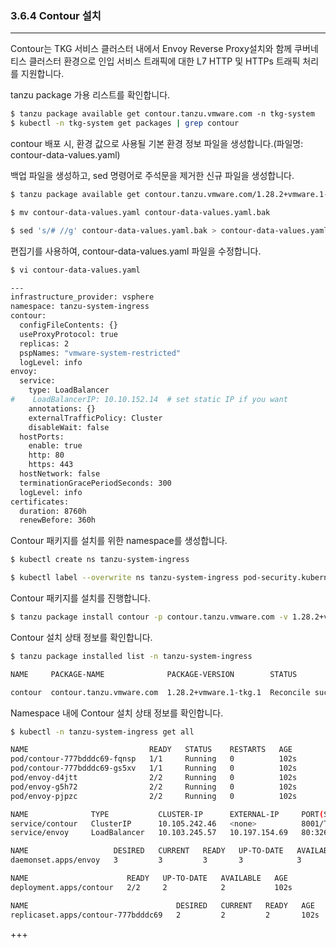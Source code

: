 ### 3.6.4 Contour 설치

---

Contour는 TKG 서비스 클러스터 내에서 Envoy Reverse Proxy설치와 함께 쿠버네티스 클러스터 환경으로 인입 서비스 트래픽에 대한 L7 HTTP 및 HTTPs 트래픽 처리를 지원합니다.

tanzu package 가용 리스트를 확인합니다.

```bash
$ tanzu package available get contour.tanzu.vmware.com -n tkg-system
$ kubectl -n tkg-system get packages | grep contour
```

contour 배포 시, 환경 값으로 사용될 기본 환경 정보 파일을 생성합니다.(파일명: contour-data-values.yaml)

백업 파일을 생성하고, sed 명령어로 주석문을 제거한 신규 파일을 생성합니다.

```bash
$ tanzu package available get contour.tanzu.vmware.com/1.28.2+vmware.1-tkg.1 --default-values-file-output contour-data-values.yaml

$ mv contour-data-values.yaml contour-data-values.yaml.bak

$ sed 's/# //g' contour-data-values.yaml.bak > contour-data-values.yaml
```

편집기를 사용하여, contour-data-values.yaml 파일을 수정합니다.

```bash
$ vi contour-data-values.yaml
```

```bash
---
infrastructure_provider: vsphere
namespace: tanzu-system-ingress
contour:
  configFileContents: {}
  useProxyProtocol: true
  replicas: 2
  pspNames: "vmware-system-restricted"
  logLevel: info
envoy:
  service:
    type: LoadBalancer
#    LoadBalancerIP: 10.10.152.14  # set static IP if you want
    annotations: {}
    externalTrafficPolicy: Cluster
    disableWait: false
  hostPorts:
    enable: true
    http: 80
    https: 443
  hostNetwork: false
  terminationGracePeriodSeconds: 300
  logLevel: info
certificates:
  duration: 8760h
  renewBefore: 360h

```

Contour 패키지를 설치를 위한 namespace를 생성합니다.

```bash
$ kubectl create ns tanzu-system-ingress

$ kubectl label --overwrite ns tanzu-system-ingress pod-security.kubernetes.io/enforce=privileged
```

Contour 패키지를 설치를 진행합니다.

```bash
$ tanzu package install contour -p contour.tanzu.vmware.com -v 1.28.2+vmware.1-tkg.1 --values-file contour-data-values.yaml -n tanzu-system-ingress
```

Contour 설치 상태 정보를 확인합니다.

```bash
$ tanzu package installed list -n tanzu-system-ingress

NAME     PACKAGE-NAME              PACKAGE-VERSION        STATUS

contour  contour.tanzu.vmware.com  1.28.2+vmware.1-tkg.1  Reconcile succeeded
```

Namespace 내에 Contour 설치 상태 정보를 확인합니다.

```bash
$ kubectl -n tanzu-system-ingress get all
```

```bash
NAME                           READY   STATUS    RESTARTS   AGE
pod/contour-777bdddc69-fqnsp   1/1     Running   0          102s
pod/contour-777bdddc69-gs5xv   1/1     Running   0          102s
pod/envoy-d4jtt                2/2     Running   0          102s
pod/envoy-g5h72                2/2     Running   0          102s
pod/envoy-pjpzc                2/2     Running   0          102s

NAME              TYPE           CLUSTER-IP      EXTERNAL-IP     PORT(S)                      AGE
service/contour   ClusterIP      10.105.242.46   <none>          8001/TCP                     102s
service/envoy     LoadBalancer   10.103.245.57   10.197.154.69   80:32642/TCP,443:30297/TCP   102s

NAME                   DESIRED   CURRENT   READY   UP-TO-DATE   AVAILABLE   NODE SELECTOR   AGE
daemonset.apps/envoy   3         3         3       3            3           <none>          102s

NAME                      READY   UP-TO-DATE   AVAILABLE   AGE
deployment.apps/contour   2/2     2            2           102s

NAME                                 DESIRED   CURRENT   READY   AGE
replicaset.apps/contour-777bdddc69   2         2         2       102s

```

+++
